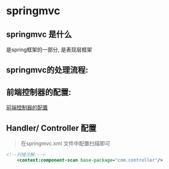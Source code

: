 # springmvc

## springmvc 是什么

是spring框架的一部分, 是表现层框架



## springmvc的处理流程: 





## 前端控制器的配置:

[前端控制器的配置](src/main/webapp/WEB-INF/web.xml)



##  Handler/ Controller 配置

> 在springmvc.xml 文件中配置扫描即可

```xml
<!--扫描注解:-->
    <context:component-scan base-package="com.controller"/>
```

